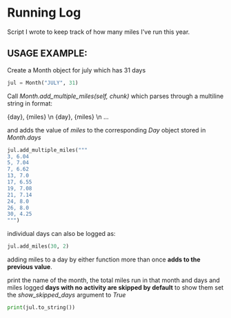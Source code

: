 # Running Log
Script I wrote to keep track of how many miles I've run this year.


## USAGE EXAMPLE: 

Create a Month object for july which has 31 days 
```python
jul = Month("JULY", 31)
```
Call *Month.add_multiple_miles(self, chunk)* which parses through a multiline string in format:
 
 {day}, {miles} \\n
 {day}, {miles} \\n
 ... 
 
and adds the value of *miles* to the corresponding *Day* object stored in *Month.days*
```python
jul.add_multiple_miles("""
3, 6.04
5, 7.04
7, 6.62
13, 7.0
17, 6.55
19, 7.08
21, 7.14
24, 8.0
26, 8.0
30, 4.25
""")
```
individual days can also be logged as:
```python
jul.add_miles(30, 2)
```
adding miles to a day by either function more than once **adds to the previous value**. 

print the name of the month, the total miles run in that month and days and miles logged
**days with no activity are skipped by default** 
to show them set the *show_skipped_days* argument to *True*
```python
print(jul.to_string())
```
